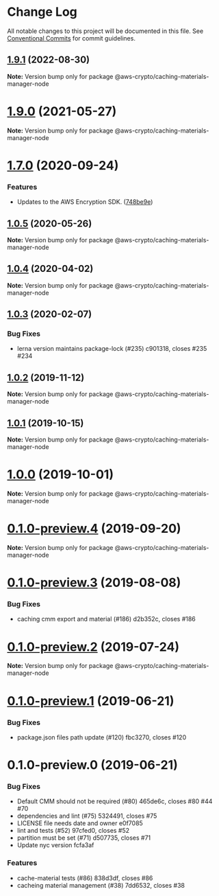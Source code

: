 # Change Log

All notable changes to this project will be documented in this file.
See [Conventional Commits](https://conventionalcommits.org) for commit guidelines.

## [1.9.1](https://github.com/aws/aws-encryption-sdk-javascript/compare/@aws-crypto/caching-materials-manager-node@1.9.0...@aws-crypto/caching-materials-manager-node@1.9.1) (2022-08-30)

**Note:** Version bump only for package @aws-crypto/caching-materials-manager-node





# [1.9.0](https://github.com/aws/private-aws-encryption-sdk-javascript-staging/compare/@aws-crypto/caching-materials-manager-node@1.7.0...@aws-crypto/caching-materials-manager-node@1.9.0) (2021-05-27)

**Note:** Version bump only for package @aws-crypto/caching-materials-manager-node





# [1.7.0](https://github.com/aws/private-aws-encryption-sdk-javascript-staging/compare/@aws-crypto/caching-materials-manager-node@1.0.5...@aws-crypto/caching-materials-manager-node@1.7.0) (2020-09-24)


### Features

* Updates to the AWS Encryption SDK. ([748be9e](https://github.com/aws/private-aws-encryption-sdk-javascript-staging/commit/748be9e1799d999a350e9cafbf902d43aeab0aa5))





## [1.0.5](https://github.com/aws/aws-encryption-sdk-javascript/compare/@aws-crypto/caching-materials-manager-node@1.0.4...@aws-crypto/caching-materials-manager-node@1.0.5) (2020-05-26)

**Note:** Version bump only for package @aws-crypto/caching-materials-manager-node





## [1.0.4](https://github.com/aws/aws-encryption-sdk-javascript/compare/@aws-crypto/caching-materials-manager-node@1.0.3...@aws-crypto/caching-materials-manager-node@1.0.4) (2020-04-02)

**Note:** Version bump only for package @aws-crypto/caching-materials-manager-node





## [1.0.3](/compare/@aws-crypto/caching-materials-manager-node@1.0.2...@aws-crypto/caching-materials-manager-node@1.0.3) (2020-02-07)


### Bug Fixes

* lerna version maintains package-lock (#235) c901318, closes #235 #234





## [1.0.2](/compare/@aws-crypto/caching-materials-manager-node@1.0.1...@aws-crypto/caching-materials-manager-node@1.0.2) (2019-11-12)

**Note:** Version bump only for package @aws-crypto/caching-materials-manager-node





## [1.0.1](/compare/@aws-crypto/caching-materials-manager-node@1.0.0...@aws-crypto/caching-materials-manager-node@1.0.1) (2019-10-15)

**Note:** Version bump only for package @aws-crypto/caching-materials-manager-node





# [1.0.0](/compare/@aws-crypto/caching-materials-manager-node@0.1.0-preview.4...@aws-crypto/caching-materials-manager-node@1.0.0) (2019-10-01)

**Note:** Version bump only for package @aws-crypto/caching-materials-manager-node





# [0.1.0-preview.4](/compare/@aws-crypto/caching-materials-manager-node@0.1.0-preview.3...@aws-crypto/caching-materials-manager-node@0.1.0-preview.4) (2019-09-20)

**Note:** Version bump only for package @aws-crypto/caching-materials-manager-node





# [0.1.0-preview.3](/compare/@aws-crypto/caching-materials-manager-node@0.1.0-preview.2...@aws-crypto/caching-materials-manager-node@0.1.0-preview.3) (2019-08-08)


### Bug Fixes

* caching cmm export and material (#186) d2b352c, closes #186





# [0.1.0-preview.2](/compare/@aws-crypto/caching-materials-manager-node@0.1.0-preview.1...@aws-crypto/caching-materials-manager-node@0.1.0-preview.2) (2019-07-24)

**Note:** Version bump only for package @aws-crypto/caching-materials-manager-node





# [0.1.0-preview.1](/compare/@aws-crypto/caching-materials-manager-node@0.1.0-preview.0...@aws-crypto/caching-materials-manager-node@0.1.0-preview.1) (2019-06-21)


### Bug Fixes

* package.json files path update (#120) fbc3270, closes #120





# 0.1.0-preview.0 (2019-06-21)


### Bug Fixes

* Default CMM should not be required (#80) 465de6c, closes #80 #44 #70
* dependencies and lint (#75) 5324491, closes #75
* LICENSE file needs date and owner e0f7085
* lint and tests (#52) 97cfed0, closes #52
* partition must be set (#71) d507735, closes #71
* Update nyc version fcfa3af


### Features

* cache-material tests (#86) 838d3df, closes #86
* cacheing material management (#38) 7dd6532, closes #38
